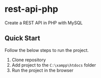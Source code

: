 # rest-api-php
Create a REST API in PHP with MySQL

## Quick Start

Follow the below steps to run the project.

1. Clone repository
2. Add project to the `C:\xampp\htdocs` folder
3. Run the project in the browser
